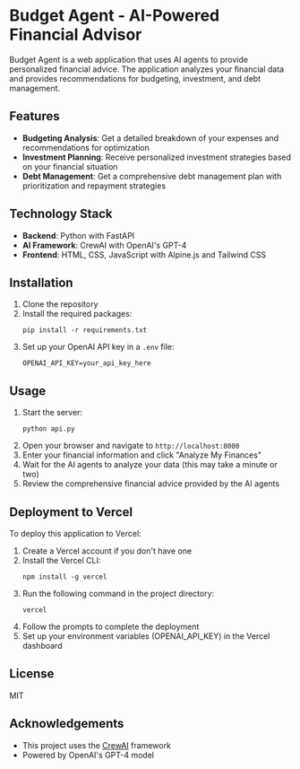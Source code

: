 # Budget Agent - AI-Powered Financial Advisor

Budget Agent is a web application that uses AI agents to provide personalized financial advice. The application analyzes your financial data and provides recommendations for budgeting, investment, and debt management.

## Features

- **Budgeting Analysis**: Get a detailed breakdown of your expenses and recommendations for optimization
- **Investment Planning**: Receive personalized investment strategies based on your financial situation
- **Debt Management**: Get a comprehensive debt management plan with prioritization and repayment strategies

## Technology Stack

- **Backend**: Python with FastAPI
- **AI Framework**: CrewAI with OpenAI's GPT-4
- **Frontend**: HTML, CSS, JavaScript with Alpine.js and Tailwind CSS

## Installation

1. Clone the repository
2. Install the required packages:
   ```
   pip install -r requirements.txt
   ```
3. Set up your OpenAI API key in a `.env` file:
   ```
   OPENAI_API_KEY=your_api_key_here
   ```

## Usage

1. Start the server:
   ```
   python api.py
   ```
2. Open your browser and navigate to `http://localhost:8000`
3. Enter your financial information and click "Analyze My Finances"
4. Wait for the AI agents to analyze your data (this may take a minute or two)
5. Review the comprehensive financial advice provided by the AI agents

## Deployment to Vercel

To deploy this application to Vercel:

1. Create a Vercel account if you don't have one
2. Install the Vercel CLI:
   ```
   npm install -g vercel
   ```
3. Run the following command in the project directory:
   ```
   vercel
   ```
4. Follow the prompts to complete the deployment
5. Set up your environment variables (OPENAI_API_KEY) in the Vercel dashboard

## License

MIT

## Acknowledgements

- This project uses the [CrewAI](https://github.com/joaomdmoura/crewAI) framework
- Powered by OpenAI's GPT-4 model 